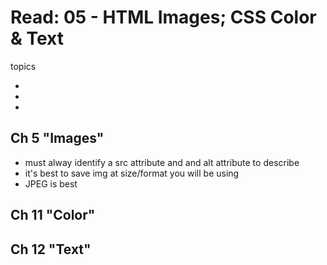 # Read: 05 - HTML Images; CSS Color & Text

topics

* 
* 
* 

## Ch 5 "Images"

- must alway identify a src attribute
and and alt attribute to describe
- it's best to save img at size/format you will be using
- JPEG is best
## Ch 11 "Color"

## Ch 12 "Text"